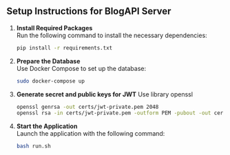 ## Setup Instructions for BlogAPI Server

1. **Install Required Packages**  
   Run the following command to install the necessary dependencies:  
   ```bash
   pip install -r requirements.txt
   ```

2. **Prepare the Database**  
   Use Docker Compose to set up the database:  
   ```bash
   sudo docker-compose up
   ```

3. **Generate secret and public keys for JWT**
   Use library openssl
   ```bash
   openssl genrsa -out certs/jwt-private.pem 2048
   openssl rsa -in certs/jwt-private.pem -outform PEM -pubout -out certs/jwt-public.pem
   ```


3. **Start the Application**  
   Launch the application with the following command:  
   ```bash
   bash run.sh
   ```
